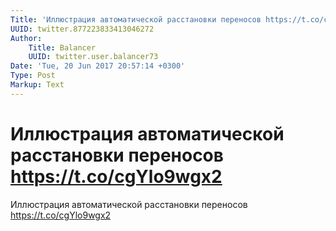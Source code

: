 ```yaml
---
Title: 'Иллюстрация автоматической расстановки переносов https://t.co/cgYlo9wgx2'
UUID: twitter.877223833413046272
Author:
    Title: Balancer
    UUID: twitter.user.balancer73
Date: 'Tue, 20 Jun 2017 20:57:14 +0300'
Type: Post
Markup: Text
---
```


# Иллюстрация автоматической расстановки переносов https://t.co/cgYlo9wgx2

Иллюстрация автоматической расстановки переносов
https://t.co/cgYlo9wgx2